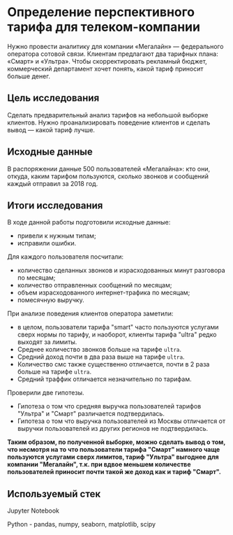 # Определение перспективного тарифа для телеком-компании

Нужно провести аналитику для компании «Мегалайн» — федерального оператора сотовой связи. Клиентам предлагают два тарифных плана: «Смарт» и «Ультра». Чтобы скорректировать рекламный бюджет, коммерческий департамент хочет понять, какой тариф приносит больше денег.

## Цель исследования

Сделать предварительный анализ тарифов на небольшой выборке клиентов. Нужно проанализировать поведение клиентов и сделать вывод — какой тариф лучше.

## Исходные данные

В распоряжении данные 500 пользователей «Мегалайна»: кто они, откуда, каким тарифом пользуются, сколько звонков и сообщений каждый отправил за 2018 год.

## Итоги исследования

В ходе данной работы подготовили исходные данные:
* привели к нужным типам;
* исправили ошибки.
    
Для каждого пользователя посчитали:
* количество сделанных звонков и израсходованных минут разговора по месяцам;
* количество отправленных сообщений по месяцам;
* объем израсходованного интернет-трафика по месяцам;
* помесячную выручку.

При анализе поведения клиентов оператора заметили:

* в целом, пользователи тарифа "smart" часто пользуются услугами сверх нормы по тарифу, и наоборот, клиенты тарифа "ultra" редко выходят за лимиты.
* Среднее количество звонков больше на тарифе `ultra`.
* Средний доход почти в два раза выше на тарифе `ultra`.
* Количество смс также существенно отличается, почти в 2 раза больше на тарифе `ultra`.
* Средний траффик отличается незначительно по тарифам.

Проверили две гипотезы.
* Гипотеза о том что средняя выручка пользователей тарифов "Ультра" и "Смарт" различается подтвердилась.
* Гипотеза о том что выручка пользователей из Москвы отличается от выручки пользователей из других регионов не подтвердилась.

**Таким образом, по полученной выборке, можно сделать вывод о том, что несмотря на то что пользователи тарифа "Смарт" намного чаще пользуются услугами сверх лимитов, тариф "Ультра" выгоднее для компании "Мегалайн", т.к. при вдвое меньшем количестве пользователей приносит почти такой же доход как и тариф "Смарт".**

## Используемый стек

Jupyter Notebook

Python - pandas, numpy, seaborn, matplotlib, scipy
